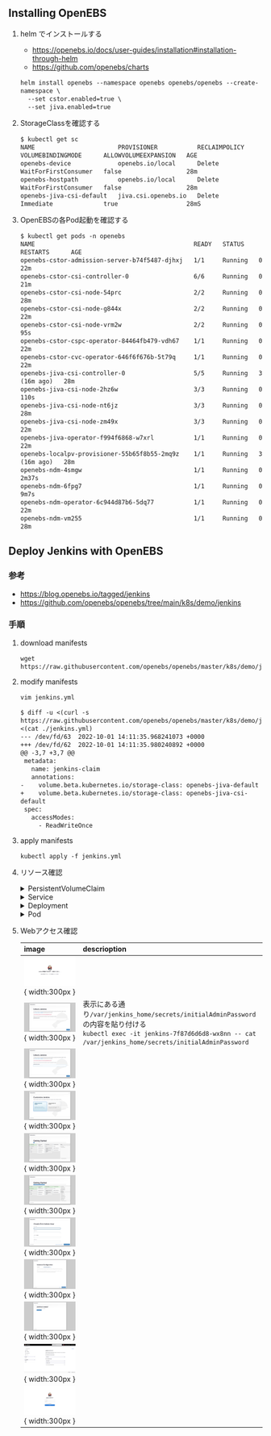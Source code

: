 ## Installing OpenEBS

1. helm でインストールする
    - https://openebs.io/docs/user-guides/installation#installation-through-helm
    - https://github.com/openebs/charts
    ```
    helm install openebs --namespace openebs openebs/openebs --create-namespace \
      --set cstor.enabled=true \
      --set jiva.enabled=true
    ```
1. StorageClassを確認する
    ```
    $ kubectl get sc
    NAME                       PROVISIONER           RECLAIMPOLICY   VOLUMEBINDINGMODE      ALLOWVOLUMEEXPANSION   AGE
    openebs-device             openebs.io/local      Delete          WaitForFirstConsumer   false                  28m
    openebs-hostpath           openebs.io/local      Delete          WaitForFirstConsumer   false                  28m
    openebs-jiva-csi-default   jiva.csi.openebs.io   Delete          Immediate              true                   28mS
    ```

1. OpenEBSの各Pod起動を確認する
    ```
    $ kubectl get pods -n openebs
    NAME                                            READY   STATUS    RESTARTS      AGE
    openebs-cstor-admission-server-b74f5487-djhxj   1/1     Running   0             22m
    openebs-cstor-csi-controller-0                  6/6     Running   0             21m
    openebs-cstor-csi-node-54prc                    2/2     Running   0             28m
    openebs-cstor-csi-node-g844x                    2/2     Running   0             22m
    openebs-cstor-csi-node-vrm2w                    2/2     Running   0             95s
    openebs-cstor-cspc-operator-84464fb479-vdh67    1/1     Running   0             22m
    openebs-cstor-cvc-operator-646f6f676b-5t79q     1/1     Running   0             22m
    openebs-jiva-csi-controller-0                   5/5     Running   3 (16m ago)   28m
    openebs-jiva-csi-node-2hz6w                     3/3     Running   0             110s
    openebs-jiva-csi-node-nt6jz                     3/3     Running   0             28m
    openebs-jiva-csi-node-zm49x                     3/3     Running   0             22m
    openebs-jiva-operator-f994f6868-w7xrl           1/1     Running   0             22m
    openebs-localpv-provisioner-55b65f8b55-2mq9z    1/1     Running   3 (16m ago)   28m
    openebs-ndm-4smgw                               1/1     Running   0             2m37s
    openebs-ndm-6fpg7                               1/1     Running   0             9m7s
    openebs-ndm-operator-6c944d87b6-5dq77           1/1     Running   0             22m
    openebs-ndm-vm255                               1/1     Running   0             28m
    ```

## Deploy Jenkins with OpenEBS

### 参考

- https://blog.openebs.io/tagged/jenkins
- https://github.com/openebs/openebs/tree/main/k8s/demo/jenkins

### 手順

1. download manifests
    ```
    wget https://raw.githubusercontent.com/openebs/openebs/master/k8s/demo/jenkins/jenkins.yml
    ```
1. modify manifests
    ```
    vim jenkins.yml
    ```

      ```
      $ diff -u <(curl -s https://raw.githubusercontent.com/openebs/openebs/master/k8s/demo/jenkins/jenkins.yml) <(cat ./jenkins.yml)
      --- /dev/fd/63  2022-10-01 14:11:35.968241073 +0000
      +++ /dev/fd/62  2022-10-01 14:11:35.980240892 +0000
      @@ -3,7 +3,7 @@
       metadata:
         name: jenkins-claim
         annotations:
      -    volume.beta.kubernetes.io/storage-class: openebs-jiva-default
      +    volume.beta.kubernetes.io/storage-class: openebs-jiva-csi-default
       spec:
         accessModes:
           - ReadWriteOnce
      ```
1. apply manifests
    ```
    kubectl apply -f jenkins.yml
    ```

1. リソース確認
    <details><summary>PersistentVolumeClaim</summary>
    ```
    $ kubectl describe PersistentVolumeClaim jenkins-claim
    Name:          jenkins-claim
    Namespace:     default
    StorageClass:  openebs-jiva-csi-default
    Status:        Bound
    Volume:        pvc-e69e2bbb-f945-4ec7-b61a-490a66596441
    Labels:        <none>
    Annotations:   pv.kubernetes.io/bind-completed: yes
                   pv.kubernetes.io/bound-by-controller: yes
                                  volume.beta.kubernetes.io/storage-class: openebs-jiva-csi-default
                                                 volume.beta.kubernetes.io/storage-provisioner: jiva.csi.openebs.io
                                                 Finalizers:    [kubernetes.io/pvc-protection]
                                                 Capacity:      5G
                                                 Access Modes:  RWO
                                                 VolumeMode:    Filesystem
                                                 Used By:       jenkins-7f87d6d6d8-htjx9
                                                 Events:        <none>
    ```
    </details>
    
    <details><summary>Service</summary>
    ```
    $ kubectl describe service jenkins-svc
    Name:                     jenkins-svc
    Namespace:                default
    Labels:                   <none>
    Annotations:              <none>
    Selector:                 app=jenkins-app
    Type:                     NodePort
    IP Family Policy:         SingleStack
    IP Families:              IPv4
    IP:                       10.32.0.70
    IPs:                      10.32.0.70
    Port:                     <unset>  80/TCP
    TargetPort:               8080/TCP
    NodePort:                 <unset>  30792/TCP
    Endpoints:                10.200.0.45:8080
    Session Affinity:         None
    External Traffic Policy:  Cluster
    Events:                   <none>
    ```
    </details>
    
    <details>><summary>Deployment</summary>
    ```
    $ kubectl describe deployment jenkins
    Name:                   jenkins
    Namespace:              default
    CreationTimestamp:      Fri, 30 Sep 2022 04:56:42 +0000
    Labels:                 <none>
    Annotations:            deployment.kubernetes.io/revision: 1
    Selector:               app=jenkins-app
    Replicas:               1 desired | 1 updated | 1 total | 1 available | 0 unavailable
    StrategyType:           RollingUpdate
    MinReadySeconds:        0
    RollingUpdateStrategy:  25% max unavailable, 25% max surge
    Pod Template:
      Labels:  app=jenkins-app
      Containers:
       jenkins:
        Image:        jenkins/jenkins:lts
        Port:         8080/TCP
        Host Port:    0/TCP
        Environment:  <none>
        Mounts:
          /var/jenkins_home from jenkins-home (rw)
      Volumes:
       jenkins-home:
        Type:       PersistentVolumeClaim (a reference to a PersistentVolumeClaim in the same namespace)
        ClaimName:  jenkins-claim
        ReadOnly:   false
    Conditions:
      Type           Status  Reason
      ----           ------  ------
      Progressing    True    NewReplicaSetAvailable
      Available      True    MinimumReplicasAvailable
    OldReplicaSets:  <none>
    NewReplicaSet:   jenkins-7f87d6d6d8 (1/1 replicas created)
    Events:          <none>
    ```
    </details>
    
    <details><summary>Pod</summary>
    ```
    $ kubectl describe pods jenkins-7f87d6d6d8-htjx9
    Name:         jenkins-7f87d6d6d8-htjx9
    Namespace:    default
    Priority:     0
    Node:         k8s-master/192.168.3.50
    Start Time:   Sun, 02 Oct 2022 16:49:07 +0000
    Labels:       app=jenkins-app
                  pod-template-hash=7f87d6d6d8
    Annotations:  <none>
    Status:       Running
    IP:           10.200.0.45
    IPs:
      IP:           10.200.0.45
    Controlled By:  ReplicaSet/jenkins-7f87d6d6d8
    Containers:
      jenkins:
        Container ID:   containerd://9c039657f1a1dee2b4b480aaff1859c9385b9b9d2d874757ad6e0e6c47278bda
        Image:          jenkins/jenkins:lts
        Image ID:       docker.io/jenkins/jenkins@sha256:5508cb1317aa0ede06cb34767fb1ab3860d1307109ade577d5df871f62170214
        Port:           8080/TCP
        Host Port:      0/TCP
        State:          Running
          Started:      Sun, 02 Oct 2022 16:49:38 +0000
        Ready:          True
        Restart Count:  0
        Environment:    <none>
        Mounts:
          /var/jenkins_home from jenkins-home (rw)
          /var/run/secrets/kubernetes.io/serviceaccount from kube-api-access-gzs4t (ro)
    Conditions:
      Type              Status
      Initialized       True
      Ready             True
      ContainersReady   True
      PodScheduled      True
    Volumes:
      jenkins-home:
        Type:       PersistentVolumeClaim (a reference to a PersistentVolumeClaim in the same namespace)
        ClaimName:  jenkins-claim
        ReadOnly:   false
      kube-api-access-gzs4t:
        Type:                    Projected (a volume that contains injected data from multiple sources)
        TokenExpirationSeconds:  3607
        ConfigMapName:           kube-root-ca.crt
        ConfigMapOptional:       <nil>
        DownwardAPI:             true
    QoS Class:                   BestEffort
    Node-Selectors:              <none>
    Tolerations:                 node.kubernetes.io/not-ready:NoExecute op=Exists for 300s
                                 node.kubernetes.io/unreachable:NoExecute op=Exists for 300s
    Events:                      <none>
    ```
    </details>

1. Webアクセス確認

    | image | descrioption |
    |:---|:---|
    | ![](jenkins_01.png){ width:300px } | |
    | ![](jenkins_02.png){ width:300px } | 表示にある通り`/var/jenkins_home/secrets/initialAdminPassword`の内容を貼り付ける<br>`kubectl exec -it jenkins-7f87d6d6d8-wx8nn -- cat /var/jenkins_home/secrets/initialAdminPassword` |
    | ![](jenkins_03.png){ width:300px } | |
    | ![](jenkins_04.png){ width:300px } | |
    | ![](jenkins_05.png){ width:300px } | |
    | ![](jenkins_06.png){ width:300px } | |
    | ![](jenkins_07.png){ width:300px } | |
    | ![](jenkins_08.png){ width:300px } | |
    | ![](jenkins_09.png){ width:300px } | |
    | ![](jenkins_10.png){ width:300px } | |
    | ![](jenkins_11.png){ width:300px } | |


